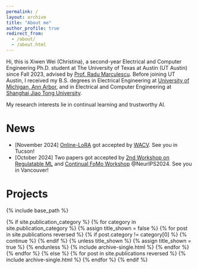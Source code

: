 ```yaml
---
permalink: /
layout: archive
title: "About me"
author_profile: true
redirect_from: 
  - /about/
  - /about.html
---
```


Hi, this is Xiwen Wei (Christina), a second-year Electrical and Computer Engineering Ph.D. student at The University of Texas at Austin (UT Austin) since Fall 2023, advised by [Prof. Radu Marculescu](https://www.ece.utexas.edu/people/faculty/radu-marculescu). 
Before joining UT Austin, I received my B.S. degrees in Electrical Engineering at [University of Michigan, Ann Arbor](https://www.engin.umich.edu/), and in Electrical and Computer Engineering at [Shanghai Jiao Tong University](https://en.sjtu.edu.cn/). 

My research interests lie in continual learning and trustworthy AI. 

News
======

* [November 2024] [Online-LoRA](https://github.com/Christina200/Online-LoRA-official.git) got accepted by [WACV](https://wacv2025.thecvf.com/). See you in Tucson!
* [October 2024] Two papers got accepted by [2nd Workshop on Regulatable ML](https://regulatableml.github.io/) and [Continual FoMo Workshop](https://sites.google.com/view/continual-fomo-workshop) @NeurIPS2024. See you in Vancouver!

Projects
======

{% include base_path %}

<!-- New style rendering if publication categories are defined -->
{% if site.publication_category %}
  {% for category in site.publication_category  %}
    {% assign title_shown = false %}
    {% for post in site.publications reversed %}
      {% if post.category != category[0] %}
        {% continue %}
      {% endif %}
      {% unless title_shown %}
        {% assign title_shown = true %}
      {% endunless %}
      {% include archive-single.html %}
    {% endfor %}
  {% endfor %}
{% else %}
  {% for post in site.publications reversed %}
    {% include archive-single.html %}
  {% endfor %}
{% endif %}

